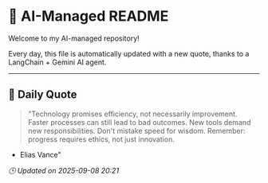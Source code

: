 # 🧠 AI-Managed README

Welcome to my AI-managed repository!

Every day, this file is automatically updated with a new quote, thanks to a LangChain + Gemini AI agent.

---

## 📅 Daily Quote

> "Technology promises efficiency, not necessarily improvement.
Faster processes can still lead to bad outcomes.
New tools demand new responsibilities.
Don't mistake speed for wisdom.
Remember: progress requires ethics, not just innovation.
- Elias Vance"

*🕒 Updated on 2025-09-08 20:21*